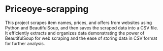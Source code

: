 # Priceoye-scrapping

This project scrapes item names, prices, and offers from websites using Python and BeautifulSoup, and then saves the scraped data into a CSV file. It efficiently extracts and organizes data demonstrating the power of BeautifulSoup for web scraping and the ease of storing data in CSV format for further analysis.

